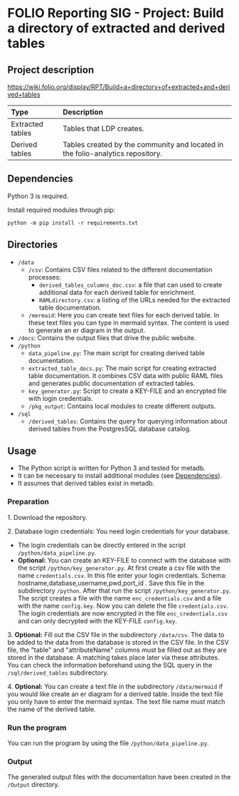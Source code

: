 # FOLIO Reporting SIG - Project: Build a directory of extracted and derived tables

## Project description
https://wiki.folio.org/display/RPT/Build+a+directory+of+extracted+and+derived+tables

| Type | Description |
|:-----|:------------|
| Extracted tables | Tables that LDP creates. |
| Derived tables | Tables created by the community and located in the folio-analytics repository. |

## Dependencies
Python 3 is required.

Install required modules through pip:

```
python -m pip install -r requirements.txt
```

## Directories
* ```/data```
  * ```/csv```: Contains CSV files related to the different documentation processes:
    * ```derived_tables_columns_doc.csv```: a file that can used to create additional data for each derived table for enrichment.
    * ```RAMLdirectory.csv```: a listing of the URLs needed for the extracted table documentation.
  * ```/mermaid```: Here you can create text files for each derived table. In these text files you can type in mermaid syntax. The content is used to generate an er diagram in the output.
* ```/docs```: Contains the output files that drive the public website.
* ```/python```
  *  ```data_pipeline.py```: The main script for creating derived table documentation.
  *  ```extracted_table_docs.py```: The main script for creating extracted table documentation. It combines CSV data with public RAML files and generates public documentation of extracted tables.
  *  ```key_generator.py```: Script to create a KEY-FILE and an encrypted file with login credentials.
  *  ```/pkg_output```: Contains local modules to create different outputs.
* ```/sql```
  *  ```/derived_tables```: Contains the query for querying information about derived tables from the PostgresSQL database catalog.

## Usage

* The Python script is written for Python 3 and tested for metadb. 
* It can be necessary to install additional modules (see [Dependencies](#Dependencies)). 
* It assumes that derived tables exist in metadb.

### Preparation
1\. Download the repository.

2\. Database login credentials: You need login credentials for your database. 
* The login credentials can be directly entered in the script ```/python/data_pipeline.py```. 
* **Optional:** You can create an KEY-FILE to connect with the database with the script ```/python/key_generator.py```. At first create a csv file with the name ```credentials.csv```. In this file enter your login credentials. Schema: hostname,database,username,pwd,port_id . Save this file in the subdirectory ```/python```. After that run the script ```/python/key_generator.py```. The script creates a file with the name ```enc_credentials.csv``` and a file with the name ```config.key```. Now you can delete the file ```credentials.csv```. The login credentials are now encrypted in the file ```enc_credentials.csv``` and can only decrypted with the KEY-FILE ```config.key```.

3\. **Optional:** Fill out the CSV file in the subdirectory ```/data/csv```. The data to be added to the data from the database is stored in the CSV file. In the CSV file, the "table" and "attributeName" columns must be filled out as they are stored in the database. A matching takes place later via these attributes. You can check the information beforehand using the SQL query in the ```/sql/derived_tables``` subdirectory.

4\. **Optional:** You can create a text file in the subdirectory ```/data/mermaid``` if you would like create an er diagram for a derived table. Inside the text file you only have to enter the mermaid syntax. The text file name must match the name of the derived table.

### Run the program
You can run the program by using the file ```/python/data_pipeline.py```.

### Output
The generated output files with the documentation have been created in the ```/Output``` directory.
